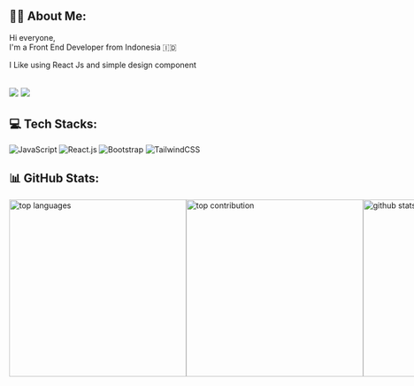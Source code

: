 
## 🙋‍♂️ About Me:
Hi everyone,
<br/>
I'm a Front End Developer from Indonesia 🇮🇩

I Like using React Js and simple design component

[![](https://img.shields.io/badge/profile-Adan-Ramadhan-blue)](https://github.com/Adan-Ramadhan/)
[![](https://komarev.com/ghpvc/?username=Adan-Ramadhan&label=Profile%20views&color=0a93d1&style=flat)](https://github.com/Adan-Ramadhan/)
---

## 💻 Tech Stacks:
![JavaScript](https://img.shields.io/badge/javascript-%23323330.svg?style=flat-square&logo=javascript&logoColor=%23F7DF1E) 
![React.js](https://img.shields.io/badge/react.js-%23404d59.svg?style=flat-square&logo=react&logoColor=%2361DAFB) 
![Bootstrap](https://img.shields.io/badge/bootstrap-%23563D7C.svg?style=flat-square&logo=bootstrap&logoColor=white) 
![TailwindCSS](https://img.shields.io/badge/tailwindcss-%2338B2AC.svg?style=flat-square&logo=tailwind-css&logoColor=white)

## 📊 GitHub Stats:
<div style="display: flex">
  <img style="width: 20rem; height: auto; display: inline-block;" src="https://github-readme-stats.vercel.app/api/top-langs/?username=Adan-Ramadhan&theme=react&hide_border=true&include_all_commits=false&count_private=false&layout=compact&langs_count=10" alt="top languages" />
  <img style="width: 20rem; height: auto; display: inline-block;" src="https://github-contributor-stats.vercel.app/api?username=Adan-Ramadhan&limit=5&theme=react&combine_all_yearly_contributions=true" alt="top contribution" />
  <br/>
  <img style="width: 20rem; height: auto; display: inline-block;" src="https://github-readme-stats.vercel.app/api?username=Adan-Ramadhan&theme=react&hide_border=true&include_all_commits=false&count_private=false" alt="github stats" />
  <img style="width: 20rem; height: auto; display: inline-block;" src="https://github-readme-streak-stats.herokuapp.com/?user=Adan-Ramadhan&theme=react&hide_border=true" alt="commit stats" />
</div>


